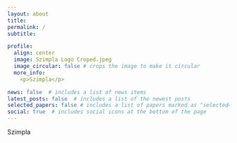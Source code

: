 ```yaml
---
layout: about
title:
permalink: /
subtitle:

profile:
  align: center
  image: Szimpla Logo Croped.jpeg
  image_circular: false # crops the image to make it circular
  more_info:
    <p>Szimpla</p>

news: false  # includes a list of news items
latest_posts: false  # includes a list of the newest posts
selected_papers: false # includes a list of papers marked as "selected={true}"
social: true  # includes social icons at the bottom of the page
---
```


Szimpla 